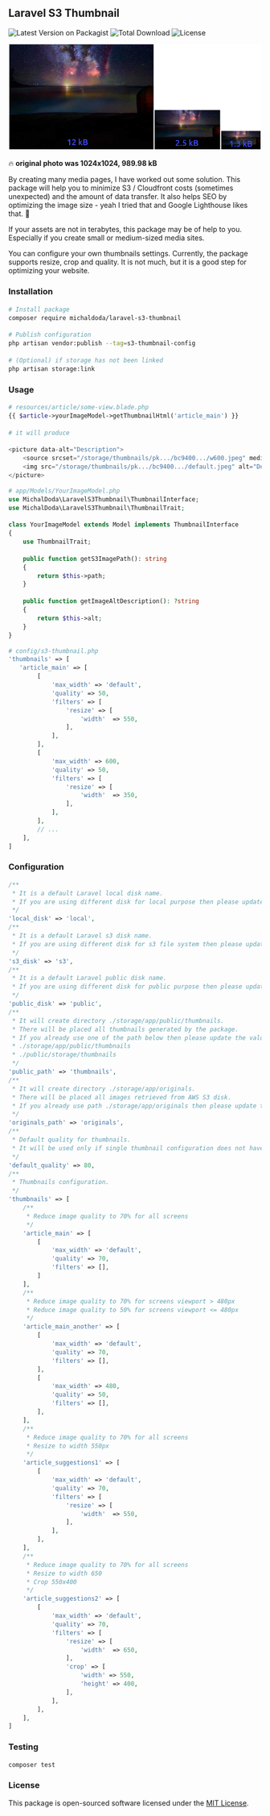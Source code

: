 ## Laravel S3 Thumbnail

![Latest Version on Packagist](https://badgen.net/packagist/v/michaldoda/laravel-s3-thumbnail)
![Total Download](https://badgen.net/packagist/dt/michaldoda/laravel-s3-thumbnail)
![License](https://badgen.net/packagist/license/michaldoda/laravel-s3-thumbnail)

![This is an image](docs/example.png)

🔥 **original photo was 1024x1024, 989.98 kB**

By creating many media pages, I have worked out some solution. This package will help you to minimize S3 / Cloudfront costs (sometimes unexpected) and the amount of data transfer. It also helps SEO by optimizing the image size - yeah I tried that and Google Lighthouse likes that. 🎉

If your assets are not in terabytes, this package may be of help to you. Especially if you create small or medium-sized media sites.

You can configure your own thumbnails settings. Currently, the package supports resize, crop and quality. It is not much, but it is a good step for optimizing your website.

### Installation

```bash
# Install package
composer require michaldoda/laravel-s3-thumbnail

# Publish configuration
php artisan vendor:publish --tag=s3-thumbnail-config

# (Optional) if storage has not been linked
php artisan storage:link
```

### Usage

```php
# resources/article/some-view.blade.php
{{ $article->yourImageModel->getThumbnailHtml('article_main') }}

# it will produce

<picture data-alt="Description">
    <source srcset="/storage/thumbnails/pk.../bc9400.../w600.jpeg" media="(max-width: 600px)">
    <img src="/storage/thumbnails/pk.../bc9400.../default.jpeg" alt="Description">
</picture>
```

```php
# app/Models/YourImageModel.php
use MichalDoda\LaravelS3Thumbnail\ThumbnailInterface;
use MichalDoda\LaravelS3Thumbnail\ThumbnailTrait;

class YourImageModel extends Model implements ThumbnailInterface
{
    use ThumbnailTrait;
    
    public function getS3ImagePath(): string
    {
        return $this->path;
    }

    public function getImageAltDescription(): ?string
    {
        return $this->alt;
    }
}
```

```php
# config/s3-thumbnail.php
'thumbnails' => [
   'article_main' => [
        [
            'max_width' => 'default',
            'quality' => 50,
            'filters' => [
                'resize' => [
                    'width'  => 550,
                ],
            ],
        ],
        [
            'max_width' => 600,
            'quality' => 50,
            'filters' => [
                'resize' => [
                    'width'  => 350,
                ],
            ],
        ],
        // ...
    ],
]
```

### Configuration
```php
/**
 * It is a default Laravel local disk name.
 * If you are using different disk for local purpose then please update the value.
 */
'local_disk' => 'local',
/**
 * It is a default Laravel s3 disk name.
 * If you are using different disk for s3 file system then please update the value.
 */
's3_disk' => 's3',
/**
 * It is a default Laravel public disk name.
 * If you are using different disk for public purpose then please update the value.
 */
'public_disk' => 'public',
/**
 * It will create directory ./storage/app/public/thumbnails.
 * There will be placed all thumbnails generated by the package.
 * If you already use one of the path below then please update the value.
 * ./storage/app/public/thumbnails
 * ./public/storage/thumbnails
 */
'public_path' => 'thumbnails',
/**
 * It will create directory ./storage/app/originals.
 * There will be placed all images retrieved from AWS S3 disk.
 * If you already use path ./storage/app/originals then please update the value.
 */
'originals_path' => 'originals',
/**
 * Default quality for thumbnails.
 * It will be used only if single thumbnail configuration does not have own value.
 */
'default_quality' => 80,
/**
 * Thumbnails configuration.
 */
'thumbnails' => [
    /**
     * Reduce image quality to 70% for all screens
     */
    'article_main' => [
        [
            'max_width' => 'default',
            'quality' => 70,
            'filters' => [],
        ]
    ],
    /**
     * Reduce image quality to 70% for screens viewport > 480px
     * Reduce image quality to 50% for screens viewport <= 480px
     */
    'article_main_another' => [
        [
            'max_width' => 'default',
            'quality' => 70,
            'filters' => [],
        ],
        [
            'max_width' => 480,
            'quality' => 50,
            'filters' => [],
        ],
    ],
    /**
     * Reduce image quality to 70% for all screens
     * Resize to width 550px
     */
    'article_suggestions1' => [
        [
            'max_width' => 'default',
            'quality' => 70,
            'filters' => [
                'resize' => [
                    'width'  => 550,
                ],
            ],
        ],
    ],
    /**
     * Reduce image quality to 70% for all screens
     * Resize to width 650
     * Crop 550x400
     */
    'article_suggestions2' => [
        [
            'max_width' => 'default',
            'quality' => 70,
            'filters' => [
                'resize' => [
                    'width'  => 650,
                ],
                'crop' => [
                    'width' => 550,
                    'height' => 400,
                ],
            ],
        ],
    ],
]
```

### Testing

```bash
composer test
```

### License

This package is open-sourced software licensed under the [MIT License](LICENSE).
